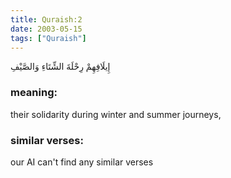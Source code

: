 ```yaml
---
title: Quraish:2
date: 2003-05-15
tags: ["Quraish"]
---
```

إِيلَافِهِمْ رِحْلَةَ الشِّتَاءِ وَالصَّيْفِ
### meaning: 
their solidarity during winter and summer journeys,
### similar verses: 

our AI can't find any similar verses




